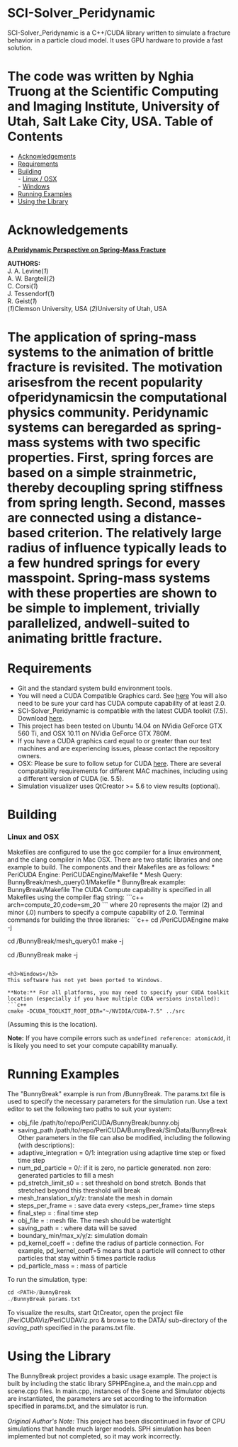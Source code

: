 SCI-Solver_Peridynamic
======================

SCI-Solver_Peridynamic is a C++/CUDA library written to simulate a fracture behavior in a particle cloud model. It uses GPU hardware to provide a fast solution.

The code was written by Nghia Truong at the Scientific Computing and Imaging Institute, 
University of Utah, Salt Lake City, USA.
Table of Contents
========
- [Acknowledgements](#acknowledgements)
- [Requirements](#requirements)
- [Building](#building)<br/>
		- [Linux / OSX](#linux-and-osx)<br/>
		- [Windows](#windows)<br/>
- [Running Examples](#running-examples)
- [Using the Library](#using-the-library)

Acknowledgements
=========
**<a href ="http://sealab.cs.utah.edu/Papers/Levine-2014-APP/">A Peridynamic Perspective on Spring-Mass Fracture</a>**<br/>

**AUTHORS:**
<br/>J. A. Levine(*1*) <br/>
A. W. Bargteil(*2*) <br/>
C. Corsi(*1*) <br/>
J. Tessendorf(*1*) <br/>
R. Geist(*1*) <br/>
(*1*)Clemson University, USA  (*2*)University of Utah, USA

The  application  of  spring-mass  systems  to  the  animation  of  brittle  fracture  is  revisited.  The  motivation  arisesfrom the recent popularity ofperidynamicsin the computational physics community. Peridynamic systems can beregarded as spring-mass systems with two specific properties. First, spring forces are based on a simple strainmetric, thereby decoupling spring stiffness from spring length. Second, masses are connected using a distance-based criterion. The relatively large radius of influence typically leads to a few hundred springs for every masspoint. Spring-mass systems with these properties are shown to be simple to implement, trivially parallelized, andwell-suited to animating brittle fracture.
<br/><br/>
Requirements
==============

 * Git and the standard system build environment tools.
 * You will need a CUDA Compatible Graphics card. See <a href="https://developer.nvidia.com/cuda-gpus">here</a> You will also need to be sure your card has CUDA compute capability of at least 2.0.
 * SCI-Solver_Peridynamic is compatible with the latest CUDA toolkit (7.5). Download <a href="https://developer.nvidia.com/cuda-downloads">here</a>.
 * This project has been tested on Ubuntu 14.04 on NVidia GeForce GTX 560 Ti, and OSX 10.11 on NVidia GeForce GTX 780M. 
 * If you have a CUDA graphics card equal to or greater than our test machines and are experiencing issues, please contact the repository owners.
 * OSX: Please be sure to follow setup for CUDA <a href="http://docs.nvidia.com/cuda/cuda-getting-started-guide-for-mac-os-x/#axzz3W4nXNNin">here</a>. There are several compatability requirements for different MAC machines, including using a different version of CUDA (ie. 5.5).
 * Simulation visualizer uses QtCreator >= 5.6 to view results (optional).

Building
==============

<h3>Linux and OSX</h3>
Makefiles are configured to use the gcc compiler for a linux environment, and the clang compiler in Mac OSX. There are two static libraries and one example to build. The components and their Makefiles are as follows:
 * PeriCUDA Engine:  PeriCUDAEngine/Makefile
 * Mesh Query:  BunnyBreak/mesh_query0.1/Makefile
 * BunnyBreak example: BunnyBreak/Makefile
The CUDA Compute capability is specified in all Makefiles using the compiler flag string:
```c++
arch=compute_20,code=sm_20
```
where 20 represents the major (2) and minor (.0) numbers to specify a compute capability of 2.0. Terminal commands for building the three libraries:
```c++
cd <PATH>/PeriCUDAEngine
make -j

cd <PATH>/BunnyBreak/mesh_query0.1
make -j

cd <PATH>/BunnyBreak
make -j
```

<h3>Windows</h3>
This software has not yet been ported to Windows.

**Note:** For all platforms, you may need to specify your CUDA toolkit location (especially if you have multiple CUDA versions installed):
```c++
cmake -DCUDA_TOOLKIT_ROOT_DIR="~/NVIDIA/CUDA-7.5" ../src
```
(Assuming this is the location).

**Note:** If you have compile errors such as <code>undefined reference: atomicAdd</code>, it is likely you need to set your compute capability manually.

Running Examples
==============

The "BunnyBreak" example is run from <PATH>/BunnyBreak. The params.txt file is used to specify the necessary parameters for the simulation run. Use a text editor to set the following two paths to suit your system:
 * obj_file /path/to/repo/PeriCUDA/BunnyBreak/bunny.obj
 * saving_path /path/to/repo/PeriCUDA/BunnyBreak/SimData/BunnyBreak
Other parameters in the file can also be modified, including the following (with descriptions):
 * adaptive_integration = 0/1: integration using adaptive time step or fixed time step
 * num_pd_particle = 0/<non-zero>: if it is zero, no particle generated. non zero: generated particles to fill a mesh
 * pd_stretch_limit_s0 = <double>: set threshold on bond stretch. Bonds that stretched beyond this threshold will break
 * mesh_translation_x/y/z: translate the mesh in domain
 * steps_per_frame = <int>: save data every <steps_per_frame> time steps
 * final_step = <int>: final time step
 * obj_file = <string>: mesh file. The mesh should be watertight
 * saving_path = <string>: where data will be saved
 * boundary_min/max_x/y/z: simulation domain
 * pd_kernel_coeff = <double>: define the radius of particle connection. For example, pd_kernel_coeff=5 means that a particle will connect to other particles that stay within 5 times particle radius
 * pd_particle_mass = <double>: mass of particle

To run the simulation, type:
```c++
cd <PATH>/BunnyBreak
./BunnyBreak params.txt
```

To visualize the results, start QtCreator, open the project file <PATH>/PeriCUDAViz/PeriCUDAViz.pro & browse to the DATA/ sub-directory of the *saving_path* specified in the params.txt file.

Using the Library
==============

The BunnyBreak project provides a basic usage example. The project is built by including the static library SPHPEngine.a, and the main.cpp and scene.cpp files. In main.cpp, instances of the Scene and Simulator objects are instantiated, the parameters are set according to the information specified in params.txt, and the simulator is run.
<br/><br/>
*Original Author's Note:* This project has been discontinued in favor of CPU simulations that handle much larger models. SPH simulation has been implemented but not completed, so it may work incorrectly.
